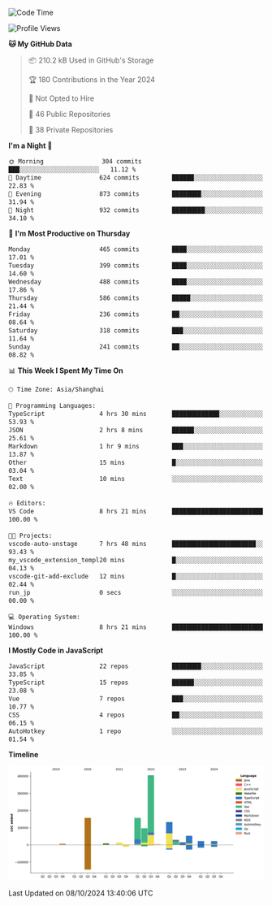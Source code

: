 <!--START_SECTION:waka-->
![Code Time](http://img.shields.io/badge/Code%20Time-868%20hrs%2018%20mins-blue)

![Profile Views](http://img.shields.io/badge/Profile%20Views-0-blue)

**🐱 My GitHub Data** 

> 📦 210.2 kB Used in GitHub's Storage 
 > 
> 🏆 180 Contributions in the Year 2024
 > 
> 🚫 Not Opted to Hire
 > 
> 📜 46 Public Repositories 
 > 
> 🔑 38 Private Repositories 
 > 
**I'm a Night 🦉** 

```text
🌞 Morning                304 commits         ███░░░░░░░░░░░░░░░░░░░░░░   11.12 % 
🌆 Daytime                624 commits         ██████░░░░░░░░░░░░░░░░░░░   22.83 % 
🌃 Evening                873 commits         ████████░░░░░░░░░░░░░░░░░   31.94 % 
🌙 Night                  932 commits         █████████░░░░░░░░░░░░░░░░   34.10 % 
```
📅 **I'm Most Productive on Thursday** 

```text
Monday                   465 commits         ████░░░░░░░░░░░░░░░░░░░░░   17.01 % 
Tuesday                  399 commits         ████░░░░░░░░░░░░░░░░░░░░░   14.60 % 
Wednesday                488 commits         ████░░░░░░░░░░░░░░░░░░░░░   17.86 % 
Thursday                 586 commits         █████░░░░░░░░░░░░░░░░░░░░   21.44 % 
Friday                   236 commits         ██░░░░░░░░░░░░░░░░░░░░░░░   08.64 % 
Saturday                 318 commits         ███░░░░░░░░░░░░░░░░░░░░░░   11.64 % 
Sunday                   241 commits         ██░░░░░░░░░░░░░░░░░░░░░░░   08.82 % 
```


📊 **This Week I Spent My Time On** 

```text
🕑︎ Time Zone: Asia/Shanghai

💬 Programming Languages: 
TypeScript               4 hrs 30 mins       █████████████░░░░░░░░░░░░   53.93 % 
JSON                     2 hrs 8 mins        ██████░░░░░░░░░░░░░░░░░░░   25.61 % 
Markdown                 1 hr 9 mins         ███░░░░░░░░░░░░░░░░░░░░░░   13.87 % 
Other                    15 mins             █░░░░░░░░░░░░░░░░░░░░░░░░   03.04 % 
Text                     10 mins             ░░░░░░░░░░░░░░░░░░░░░░░░░   02.00 % 

🔥 Editors: 
VS Code                  8 hrs 21 mins       █████████████████████████   100.00 % 

🐱‍💻 Projects: 
vscode-auto-unstage      7 hrs 48 mins       ███████████████████████░░   93.43 % 
my_vscode_extension_templ20 mins             █░░░░░░░░░░░░░░░░░░░░░░░░   04.13 % 
vscode-git-add-exclude   12 mins             █░░░░░░░░░░░░░░░░░░░░░░░░   02.44 % 
run_jp                   0 secs              ░░░░░░░░░░░░░░░░░░░░░░░░░   00.00 % 

💻 Operating System: 
Windows                  8 hrs 21 mins       █████████████████████████   100.00 % 
```

**I Mostly Code in JavaScript** 

```text
JavaScript               22 repos            ████████░░░░░░░░░░░░░░░░░   33.85 % 
TypeScript               15 repos            ██████░░░░░░░░░░░░░░░░░░░   23.08 % 
Vue                      7 repos             ███░░░░░░░░░░░░░░░░░░░░░░   10.77 % 
CSS                      4 repos             ██░░░░░░░░░░░░░░░░░░░░░░░   06.15 % 
AutoHotkey               1 repo              ░░░░░░░░░░░░░░░░░░░░░░░░░   01.54 % 
```



**Timeline**

![Lines of Code chart](https://raw.githubusercontent.com/xia0hj/xia0hj/main/assets/bar_graph.png)


 Last Updated on 08/10/2024 13:40:06 UTC
<!--END_SECTION:waka-->

